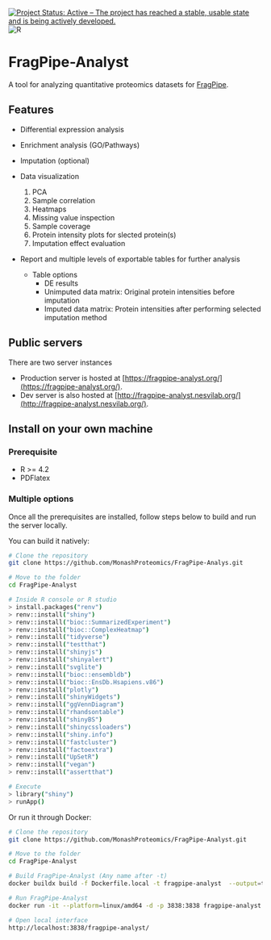 [![Project Status: Active – The project has reached a stable, usable state and is being actively developed.](https://www.repostatus.org/badges/latest/active.svg)](https://www.repostatus.org/#active)
![R](https://img.shields.io/badge/R-%3E4.2-brightgreen)

# FragPipe-Analyst

A tool for analyzing quantitative proteomics datasets for [FragPipe](https://fragpipe.nesvilab.org/).


## Features

- Differential expression analysis
- Enrichment analysis (GO/Pathways)
- Imputation (optional)
- Data visualization
  1. PCA
  2. Sample correlation
  3. Heatmaps
  4. Missing value inspection
  5. Sample coverage
  6. Protein intensity plots for slected protein(s)
  7. Imputation effect evaluation

- Report and multiple levels of exportable tables for further analysis
  - Table options
    - DE results
    - Unimputed data matrix: Original protein intensities before imputation
    - Imputed data matrix: Protein intensities after performing selected imputation method

## Public servers

There are two server instances
- Production server is hosted at [https://fragpipe-analyst.org/](https://fragpipe-analyst.org/).
- Dev server is also hosted at [http://fragpipe-analyst.nesvilab.org/](http://fragpipe-analyst.nesvilab.org/).

## Install on your own machine

### Prerequisite
- R >= 4.2
- PDFlatex
  
### Multiple options
Once all the prerequisites are installed, follow steps below to build and run the server locally.

You can build it natively:

``` sh
# Clone the repository
git clone https://github.com/MonashProteomics/FragPipe-Analys.git

# Move to the folder
cd FragPipe-Analyst

# Inside R console or R studio
> install.packages("renv")
> renv::install("shiny")
> renv::install("bioc::SummarizedExperiment")
> renv::install("bioc::ComplexHeatmap")
> renv::install("tidyverse")
> renv::install("testthat")
> renv::install("shinyjs")
> renv::install("shinyalert")
> renv::install("svglite")
> renv::install("bioc::ensembldb")
> renv::install("bioc::EnsDb.Hsapiens.v86")
> renv::install("plotly")
> renv::install("shinyWidgets")
> renv::install("ggVennDiagram")
> renv::install("rhandsontable")
> renv::install("shinyBS")
> renv::install("shinycssloaders")
> renv::install("shiny.info")
> renv::install("fastcluster")
> renv::install("factoextra")
> renv::install("UpSetR")
> renv::install("vegan")
> renv::install("assertthat")

# Execute
> library("shiny")
> runApp()
```

Or run it through Docker:

``` sh
# Clone the repository
git clone https://github.com/MonashProteomics/FragPipe-Analyst.git

# Move to the folder
cd FragPipe-Analyst

# Build FragPipe-Analyst (Any name after -t)
docker buildx build -f Dockerfile.local -t fragpipe-analyst  --output=type=docker --platform=linux/amd64 .

# Run FragPipe-Analyst
docker run -it --platform=linux/amd64 -d -p 3838:3838 fragpipe-analyst

# Open local interface
http://localhost:3838/fragpipe-analyst/
```
